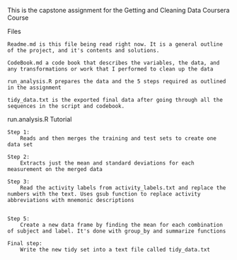 This is the capstone assignment for the Getting and Cleaning Data Coursera Course

Files

    Readme.md is this file being read right now. It is a general outline of the project, and it's contents and solutions.

    CodeBook.md a code book that describes the variables, the data, and any transformations or work that I performed to clean up the data

    run_analysis.R prepares the data and the 5 steps required as outlined in the assignment

    tidy_data.txt is the exported final data after going through all the sequences in the script and codebook.

run.analysis.R Tutorial

    Step 1:
        Reads and then merges the training and test sets to create one data set

    Step 2:
        Extracts just the mean and standard deviations for each measurement on the merged data

    Step 3:
        Read the activity labels from activity_labels.txt and replace the numbers with the text. Uses gsub function to replace activity abbreviations with mnemonic descriptions
        

    Step 5:
        Create a new data frame by finding the mean for each combination of subject and label. It's done with group_by and summarize functions

    Final step:
        Write the new tidy set into a text file called tidy_data.txt

